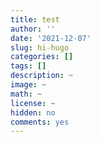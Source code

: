 ```yaml
---
title: test
author: ''
date: '2021-12-07'
slug: hi-hugo
categories: []
tags: []
description: ~
image: ~
math: ~
license: ~
hidden: no
comments: yes
---
```

